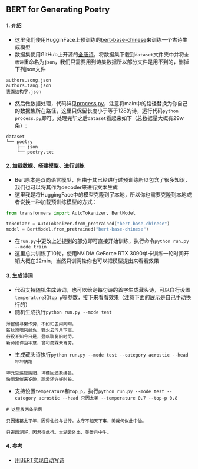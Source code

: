 ## BERT for Generating Poetry

#### 1. 介绍
- 这里我们使用HugginFace上预训练的[bert-base-chinese](https://huggingface.co/bert-base-chinese)来训练一个古诗生成模型
- 数据集使用GitHub上开源的[全唐诗](https://github.com/chinese-poetry/chinese-poetry/tree/master/%E5%85%A8%E5%94%90%E8%AF%97)，将数据集下载到`dataset`文件夹中并将`全唐诗`重命名为`json`，我们只需要用到诗集数据所以部分文件是用不到的，删掉下列json文件
```text
authors.song.json
authors.tang.json
表面结构字.json
```
- 然后做数据处理，代码详见[process.py](process.py)，注意将main中的路径替换为你自己的数据集所在路径，这里只保留长度小于等于128的诗，运行代码`python process.py`即可。处理完毕之后`dataset`看起来如下（总数据量大概有29w条）:
```text
dataset
└── poetry
    ├── json
    └── poetry.txt
```

#### 2. 加载数据、搭建模型、进行训练
- Bert原本是双向语言模型，但由于其已经进行过预训练所以包含了很多知识，我们也可以将其作为decoder来进行文本生成
- 这里我是将HuggingFace中的模型克隆到了本地，所以你也需要克隆到本地或者说换一种加载预训练模型的方式：
```python
from transformers import AutoTokenizer, BertModel

tokenizer = AutoTokenizer.from_pretrained("bert-base-chinese")
model = BertModel.from_pretrained("bert-base-chinese")
```
- 在`run.py`中更改上述提到的部分即可直接开始训练，执行命令`python run.py --mode train`
- 这里总共训练了10轮，使用NVIDIA GeForce RTX 3090单卡训练一轮时间开销大概在22min，当然只训两轮你也可以把模型提出来看看效果

#### 3. 生成诗词
- 代码支持随机生成诗词，也可以给定每句诗的首字生成藏头诗，可以自行设置`temperature`和`top p`等参数，接下来看看效果（注意下面的展示是自己手动换行的）
- 随机生成执行`python run.py --mode test`
```text
薄宦侵寻懒作劳，不如归去问陶陶。
新秋鸡唱风前急，野水云浮月下高。
行役不知今日是，登临聊复旧时劳。
新诗如许当年意，曾和商霖未肯劳。
```
- 生成藏头诗执行`python run.py --mode test --category acrostic --head 坤坤快跑`
```text
坤元受运应阴阳，坤德回还象纬昌。
快雨渐催来岁晚，跑云还许好时长。
```
- 支持设置`temperature`和`top_p`，执行`python run.py --mode test --category acrostic --head 只因太美 --temperature 0.7 --top-p 0.8`
```text
# 这里放两条示例

只因诸葛太平年，因得仙经与世传。太守不知天下事，美哉何似此中仙。

只道西湖好，因君得此行。太湖云外出，美景月中生。
```

#### 4. 参考
- [用BERT实现自动写诗](https://aistudio.baidu.com/aistudio/projectdetail/1689372)
